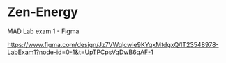 # Zen-Energy
MAD Lab exam 1 - Figma


https://www.figma.com/design/Jz7VWqlcwie9KYqxMtdgxQ/IT23548978-LabExam1?node-id=0-1&t=UpTPCpsVqDwB6qAF-1
